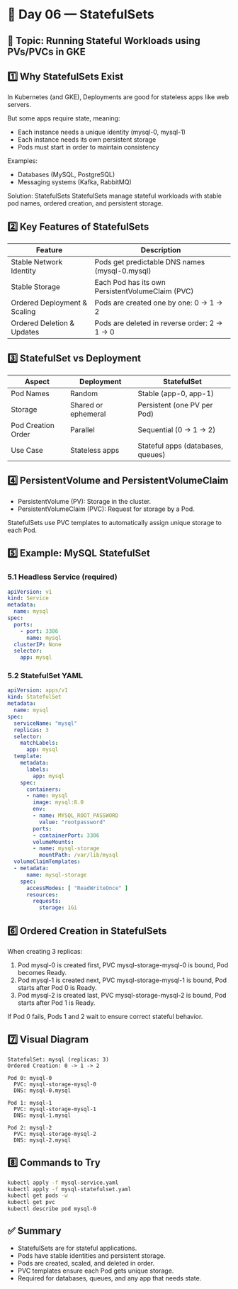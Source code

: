 
# 🧱 Day 06 — StatefulSets

## 🧠 Topic: Running Stateful Workloads using PVs/PVCs in GKE

## 1️⃣ Why StatefulSets Exist

In Kubernetes (and GKE), Deployments are good for stateless apps like web servers.

But some apps require state, meaning:
- Each instance needs a unique identity (mysql-0, mysql-1)
- Each instance needs its own persistent storage
- Pods must start in order to maintain consistency

Examples:
- Databases (MySQL, PostgreSQL)
- Messaging systems (Kafka, RabbitMQ)

Solution: StatefulSets
StatefulSets manage stateful workloads with stable pod names, ordered creation, and persistent storage.

## 2️⃣ Key Features of StatefulSets

| Feature | Description |
|---------|-------------|
| Stable Network Identity | Pods get predictable DNS names (mysql-0.mysql) |
| Stable Storage | Each Pod has its own PersistentVolumeClaim (PVC) |
| Ordered Deployment & Scaling | Pods are created one by one: 0 → 1 → 2 |
| Ordered Deletion & Updates | Pods are deleted in reverse order: 2 → 1 → 0 |

## 3️⃣ StatefulSet vs Deployment

| Aspect | Deployment | StatefulSet |
|--------|-----------|-------------|
| Pod Names | Random | Stable (app-0, app-1) |
| Storage | Shared or ephemeral | Persistent (one PV per Pod) |
| Pod Creation Order | Parallel | Sequential (0 → 1 → 2) |
| Use Case | Stateless apps | Stateful apps (databases, queues) |

## 4️⃣ PersistentVolume and PersistentVolumeClaim

- PersistentVolume (PV): Storage in the cluster.
- PersistentVolumeClaim (PVC): Request for storage by a Pod.

StatefulSets use PVC templates to automatically assign unique storage to each Pod.

## 5️⃣ Example: MySQL StatefulSet

### 5.1 Headless Service (required)

```yaml
apiVersion: v1
kind: Service
metadata:
  name: mysql
spec:
  ports:
    - port: 3306
      name: mysql
  clusterIP: None
  selector:
    app: mysql
```

### 5.2 StatefulSet YAML

```yaml
apiVersion: apps/v1
kind: StatefulSet
metadata:
  name: mysql
spec:
  serviceName: "mysql"
  replicas: 3
  selector:
    matchLabels:
      app: mysql
  template:
    metadata:
      labels:
        app: mysql
    spec:
      containers:
      - name: mysql
        image: mysql:8.0
        env:
        - name: MYSQL_ROOT_PASSWORD
          value: "rootpassword"
        ports:
        - containerPort: 3306
        volumeMounts:
        - name: mysql-storage
          mountPath: /var/lib/mysql
  volumeClaimTemplates:
  - metadata:
      name: mysql-storage
    spec:
      accessModes: [ "ReadWriteOnce" ]
      resources:
        requests:
          storage: 1Gi
```

## 6️⃣ Ordered Creation in StatefulSets

When creating 3 replicas:
1. Pod mysql-0 is created first, PVC mysql-storage-mysql-0 is bound, Pod becomes Ready.
2. Pod mysql-1 is created next, PVC mysql-storage-mysql-1 is bound, Pod starts after Pod 0 is Ready.
3. Pod mysql-2 is created last, PVC mysql-storage-mysql-2 is bound, Pod starts after Pod 1 is Ready.

If Pod 0 fails, Pods 1 and 2 wait to ensure correct stateful behavior.

## 7️⃣ Visual Diagram

```
StatefulSet: mysql (replicas: 3)
Ordered Creation: 0 -> 1 -> 2

Pod 0: mysql-0
  PVC: mysql-storage-mysql-0
  DNS: mysql-0.mysql

Pod 1: mysql-1
  PVC: mysql-storage-mysql-1
  DNS: mysql-1.mysql

Pod 2: mysql-2
  PVC: mysql-storage-mysql-2
  DNS: mysql-2.mysql
```

## 8️⃣ Commands to Try

```bash
kubectl apply -f mysql-service.yaml
kubectl apply -f mysql-statefulset.yaml
kubectl get pods -w
kubectl get pvc
kubectl describe pod mysql-0
```

## ✅ Summary

- StatefulSets are for stateful applications.
- Pods have stable identities and persistent storage.
- Pods are created, scaled, and deleted in order.
- PVC templates ensure each Pod gets unique storage.
- Required for databases, queues, and any app that needs state.

